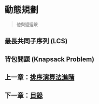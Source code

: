 # 動態規劃

> 他與遞迴跟

## 最長共同子序列 (LCS)


## 背包問題 (Knapsack Problem)


## 上一章：[排序演算法進階](https://github.com/xixa3333/algorithm/blob/main/%E6%8E%92%E5%BA%8F%E6%BC%94%E7%AE%97%E6%B3%95%E9%80%B2%E9%9A%8E.md)
## 下一章：[目錄](https://github.com/xixa3333/algorithm/blob/main/%E7%9B%AE%E9%8C%84.md)
